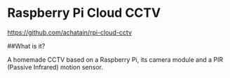 Raspberry Pi Cloud CCTV
=========================

https://github.com/achatain/rpi-cloud-cctv

##What is it?

A homemade CCTV based on a Raspberry Pi, its camera module and a PIR (Passive Infrared) motion sensor.
